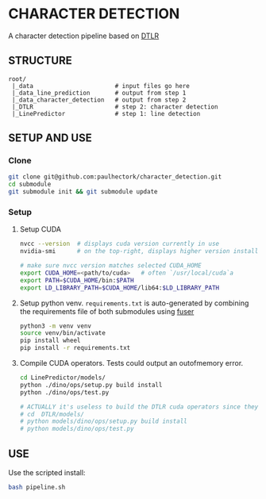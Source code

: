 # CHARACTER DETECTION

A character detection pipeline based on [DTLR](https://github.com/raphael-baena/DTLR)

## STRUCTURE

```
root/
 |_data                       # input files go here
 |_data_line_prediction       # output from step 1
 |_data_character_detection   # output from step 2
 |_DTLR                       # step 2: character detection
 |_LinePredictor              # step 1: line detection
```

## SETUP AND USE

### Clone

```bash
git clone git@github.com:paulhectork/character_detection.git
cd submodule
git submodule init && git submodule update
```

### Setup

1. Setup CUDA

	```bash
	nvcc --version  # displays cuda version currently in use
	nvidia-smi      # on the top-right, displays higher version installed on the system

	# make sure nvcc version matches selected CUDA_HOME
	export CUDA_HOME=<path/to/cuda>   # often `/usr/local/cuda`a
	export PATH=$CUDA_HOME/bin:$PATH
	export LD_LIBRARY_PATH=$CUDA_HOME/lib64:$LD_LIBRARY_PATH
	```
2. Setup python venv. `requirements.txt` is auto-generated by combining the requirements file of both submodules using [fuser](https://github.com/paulhectork/fuser)
	```bash
	python3 -m venv venv
	source venv/bin/activate
	pip install wheel
	pip install -r requirements.txt
	```
3. Compile CUDA operators. Tests could output an outofmemory error.
	```bash
	cd LinePredictor/models/
	python ./dino/ops/setup.py build install
	python ./dino/ops/test.py
	
	# ACTUALLY it's useless to build the DTLR cuda operators since they were aldready built in LinePredictor
	# cd  DTLR/models/
	# python models/dino/ops/setup.py build install
	# python models/dino/ops/test.py
	```

## USE

Use the scripted install:

```bash
bash pipeline.sh
```

